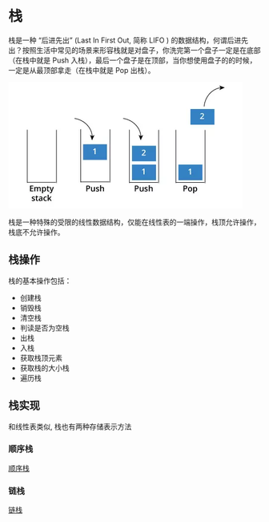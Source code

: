 # 栈
栈是一种 “后进先出” (Last In First Out, 简称 LIFO ) 的数据结构，何谓后进先出？按照生活中常见的场景来形容栈就是对盘子，你洗完第一个盘子一定是在底部（在栈中就是 Push 入栈），最后一个盘子是在顶部，当你想使用盘子的的时候，一定是从最顶部拿走（在栈中就是 Pop 出栈）。

![stack](../images/stack.png)

栈是一种特殊的受限的线性数据结构，仅能在线性表的一端操作，栈顶允许操作，栈底不允许操作。

## 栈操作

栈的基本操作包括：

- 创建栈
- 销毁栈
- 清空栈
- 判读是否为空栈
- 出栈
- 入栈
- 获取栈顶元素
- 获取栈的大小栈
- 遍历栈

## 栈实现
和线性表类似, 栈也有两种存储表示方法

### 顺序栈
[顺序栈](./SequenceStack.md)

### 链栈
[链栈](./LinkedStack.md)